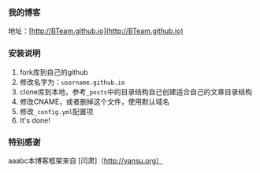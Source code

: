 ### 我的博客

地址：[http://BTeam.github.io](http://BTeam.github.io)

### 安装说明

1. fork库到自己的github
2. 修改名字为：`username.github.io`
3. clone库到本地，参考`_posts`中的目录结构自己创建适合自己的文章目录结构
4. 修改CNAME，或者删掉这个文件，使用默认域名
5. 修改`_config.yml`配置项
6. It's done!

### 特别感谢

aaabc本博客框架来自 [闫肃]（http://yansu.org）

